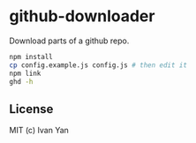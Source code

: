 # github-downloader

Download parts of a github repo.

```sh
npm install
cp config.example.js config.js # then edit it
npm link
ghd -h
```

## License

MIT (c) Ivan Yan

